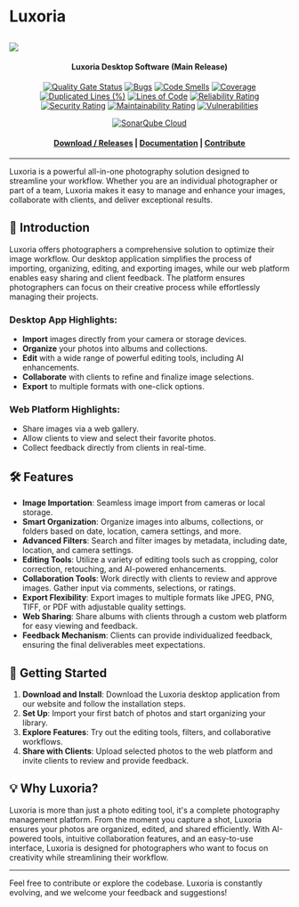 # Luxoria

<image src="./docs/.assets/Luxoria_logo.png"></image>
----------------  

<div align="center">
<h4 align="center">
  Luxoria Desktop Software (Main Release)
</h4>

[![Quality Gate Status](https://sonarcloud.io/api/project_badges/measure?project=Luxoria-Desktop&metric=alert_status)](https://sonarcloud.io/summary/new_code?id=Luxoria-Desktop)
[![Bugs](https://sonarcloud.io/api/project_badges/measure?project=Luxoria-Desktop&metric=bugs)](https://sonarcloud.io/summary/new_code?id=Luxoria-Desktop)
[![Code Smells](https://sonarcloud.io/api/project_badges/measure?project=Luxoria-Desktop&metric=code_smells)](https://sonarcloud.io/summary/new_code?id=Luxoria-Desktop)
[![Coverage](https://sonarcloud.io/api/project_badges/measure?project=Luxoria-Desktop&metric=coverage)](https://sonarcloud.io/summary/new_code?id=Luxoria-Desktop)
[![Duplicated Lines (%)](https://sonarcloud.io/api/project_badges/measure?project=Luxoria-Desktop&metric=duplicated_lines_density)](https://sonarcloud.io/summary/new_code?id=Luxoria-Desktop)
[![Lines of Code](https://sonarcloud.io/api/project_badges/measure?project=Luxoria-Desktop&metric=ncloc)](https://sonarcloud.io/summary/new_code?id=Luxoria-Desktop)
[![Reliability Rating](https://sonarcloud.io/api/project_badges/measure?project=Luxoria-Desktop&metric=reliability_rating)](https://sonarcloud.io/summary/new_code?id=Luxoria-Desktop)
[![Security Rating](https://sonarcloud.io/api/project_badges/measure?project=Luxoria-Desktop&metric=security_rating)](https://sonarcloud.io/summary/new_code?id=Luxoria-Desktop)
[![Maintainability Rating](https://sonarcloud.io/api/project_badges/measure?project=Luxoria-Desktop&metric=sqale_rating)](https://sonarcloud.io/summary/new_code?id=Luxoria-Desktop)
[![Vulnerabilities](https://sonarcloud.io/api/project_badges/measure?project=Luxoria-Desktop&metric=vulnerabilities)](https://sonarcloud.io/summary/new_code?id=Luxoria-Desktop)

</div>

<div align="center">

[![SonarQube Cloud](https://sonarcloud.io/images/project_badges/sonarcloud-dark.svg)](https://sonarcloud.io/summary/new_code?id=Luxoria-Desktop)

</div>

<h4 align="center">
  <a href="https://github.com/Luxoria-EIP/Luxoria/releases">Download / Releases</a> |
  <a href="./docs">Documentation</a> |
  <a href="./docs/CONTRIBUTING.md">Contribute</a>
</h4>

----------------

Luxoria is a powerful all-in-one photography solution designed to streamline your workflow. Whether you are an individual photographer or part of a team, Luxoria makes it easy to manage and enhance your images, collaborate with clients, and deliver exceptional results.

## 📸 **Introduction**

Luxoria offers photographers a comprehensive solution to optimize their image workflow. Our desktop application simplifies the process of importing, organizing, editing, and exporting images, while our web platform enables easy sharing and client feedback. The platform ensures photographers can focus on their creative process while effortlessly managing their projects.

### **Desktop App Highlights**:
- **Import** images directly from your camera or storage devices.
- **Organize** your photos into albums and collections.
- **Edit** with a wide range of powerful editing tools, including AI enhancements.
- **Collaborate** with clients to refine and finalize image selections.
- **Export** to multiple formats with one-click options.

### **Web Platform Highlights**:
- Share images via a web gallery.
- Allow clients to view and select their favorite photos.
- Collect feedback directly from clients in real-time.

## 🛠️ **Features**

- **Image Importation**: Seamless image import from cameras or local storage.
- **Smart Organization**: Organize images into albums, collections, or folders based on date, location, camera settings, and more.
- **Advanced Filters**: Search and filter images by metadata, including date, location, and camera settings.
- **Editing Tools**: Utilize a variety of editing tools such as cropping, color correction, retouching, and AI-powered enhancements.
- **Collaboration Tools**: Work directly with clients to review and approve images. Gather input via comments, selections, or ratings.
- **Export Flexibility**: Export images to multiple formats like JPEG, PNG, TIFF, or PDF with adjustable quality settings.
- **Web Sharing**: Share albums with clients through a custom web platform for easy viewing and feedback.
- **Feedback Mechanism**: Clients can provide individualized feedback, ensuring the final deliverables meet expectations.

## 🚀 **Getting Started**

1. **Download and Install**: Download the Luxoria desktop application from our website and follow the installation steps.
2. **Set Up**: Import your first batch of photos and start organizing your library.
3. **Explore Features**: Try out the editing tools, filters, and collaborative workflows.
4. **Share with Clients**: Upload selected photos to the web platform and invite clients to review and provide feedback.

## 💡 **Why Luxoria?**

Luxoria is more than just a photo editing tool, it's a complete photography management platform. From the moment you capture a shot, Luxoria ensures your photos are organized, edited, and shared efficiently. With AI-powered tools, intuitive collaboration features, and an easy-to-use interface, Luxoria is designed for photographers who want to focus on creativity while streamlining their workflow.

---

Feel free to contribute or explore the codebase. Luxoria is constantly evolving, and we welcome your feedback and suggestions!